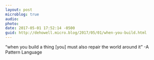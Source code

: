 ```yaml
---
layout: post
microblog: true
audio: 
photo: 
date: 2017-05-01 17:52:14 -0500
guid: http://dehowell.micro.blog/2017/05/01/when-you-build.html
---
```

“when you build a thing [you] must also repair the world around it”
-A Pattern Language
